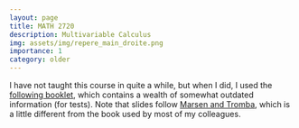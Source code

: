 ```yaml
---
layout: page
title: MATH 2720
description: Multivariable Calculus
img: assets/img/repere_main_droite.png
importance: 1
category: older
---
```


I have not taught this course in quite a while, but when I did, I used the [following booklet](/assets/pdf/courses/math2720_booklet.pdf), which contains a wealth of somewhat outdated information (for tests). Note that slides follow [Marsen and Tromba](https://www.amazon.ca/Vector-Calculus-University-Jerrold-Marsden/dp/1429215089), which is a little different from the book used by most of my colleagues.